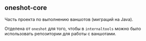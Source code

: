 oneshot-core
------------
Часть проекта по выполнению ваншотов (миграций на Java).

Отделена от `oneshot` для того, чтобы в `internaltools` можно было использовать репозитории для работы с ваншотами.
